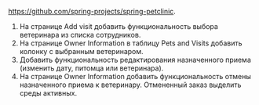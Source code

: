 https://github.com/spring-projects/spring-petclinic. 


1.	На странице Add visit добавить функциональность выбора ветеринара из списка сотрудников.
2.	На странице Owner Information в таблицу Pets and Visits добавить колонку с выбранным ветеринаром.
3.	Добавить функциональность редактирования назначенного приема (изменить дату, питомца или ветеринара).
4.	На странице Owner Information добавить функциональность отмены назначенного приема к ветеринару. Отмененный заказ выделить среды активных.

